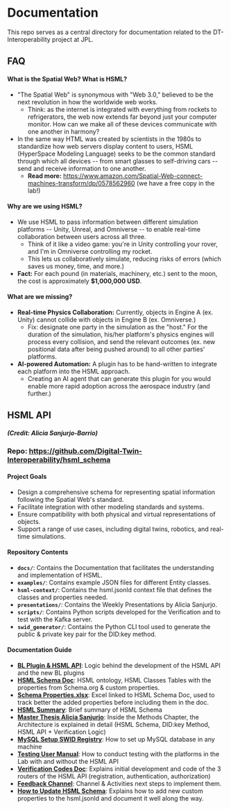 # Documentation

This repo serves as a central directory for documentation related to the DT-Interoperability project at JPL.

## FAQ

#### What is the Spatial Web? What is HSML?
- "The Spatial Web" is synonymous with "Web 3.0," believed to be the next revolution in how the worldwide web works.
  - Think: as the internet is integrated with everything from rockets to refrigerators, the web now extends far beyond just your computer monitor. How can we make all of these devices communicate with one another in harmony?
- In the same way HTML was created by scientists in the 1980s to standardize how web servers display content to users, HSML (HyperSpace Modeling Language) seeks to be the common standard through which all devices -- from smart glasses to self-driving cars -- send and receive information to one another.
  - **Read more:** https://www.amazon.com/Spatial-Web-connect-machines-transform/dp/0578562960 (we have a free copy in the lab!)

#### Why are we using HSML?
- We use HSML to pass information between different simulation platforms -- Unity, Unreal, and Omniverse -- to enable real-time collaboration between users across all three.
  - Think of it like a video game: you're in Unity controlling your rover, and I'm in Omniverse controlling my rocket.
  - This lets us collaboratively simulate, reducing risks of errors (which saves us money, time, and more.)
- **Fact:** For each pound (in materials, machinery, etc.) sent to the moon, the cost is approximately **$1,000,000 USD**.

#### What are we missing?
- **Real-time Physics Collaboration:** Currently, objects in Engine A (ex. Unity) cannot collide with objects in Engine B (ex. Omniverse.)
  - Fix: designate one party in the simulation as the "host." For the duration of the simulation, his/her platform's physics engines will process every collision, and send the relevant outcomes (ex. new positional data after being pushed around) to all other parties' platforms.
- **AI-powered Automation:** A plugin has to be hand-written to integrate each platform into the HSML approach.
  - Creating an AI agent that can generate this plugin for you would enable more rapid adoption across the aerospace industry (and further.)
 
## HSML API
##### *(Credit: Alicia Sanjurjo-Barrio)*
### Repo: https://github.com/Digital-Twin-Interoperability/hsml_schema

#### Project Goals
- Design a comprehensive schema for representing spatial information following the Spatial Web's standard.
- Facilitate integration with other modeling standards and systems.
- Ensure compatibility with both physical and virtual representations of objects.
- Support a range of use cases, including digital twins, robotics, and real-time simulations.


#### Repository Contents
- **`docs/`**: Contains the Documentation that facilitates the understanding and implementation of HSML.
- **`examples/`**: Contains example JSON files for different Entity classes.
- **`hsml-context/`**: Contains the hsml.jsonld context file that defines the classes and properties needed.
- **`presentations/`**: Contains the Weekly Presentations by Alicia Sanjurjo.
- **`scripts/`**: Contains Python scripts developed for the Verification and to test with the Kafka server.
- **`swid_generator/`**: Contains the Python CLI tool used to generate the public & private key pair for the DID:key method.

#### Documentation Guide
- **[BL Plugin & HSML API](https://github.com/Digital-Twin-Interoperability/hsml_schema/blob/main/docs/BL%20Plugin%20%26%20HSML%20API.docx)**: Logic behind the development of the HSML API and the new BL plugins
- **[HSML Schema Doc](https://github.com/Digital-Twin-Interoperability/hsml_schema/blob/main/docs/HSML%20Schema%20Doc.docx)**: HSML ontology, HSML Classes Tables with the properties from Schema.org & custom properties.
- **[Schema Properties.xlsx](https://github.com/Digital-Twin-Interoperability/hsml_schema/blob/main/docs/Schema%20Properties.xlsx)**: Excel linked to HSML Schema Doc, used to track better the added properties before including them in the doc.
- **[HSML Summary](https://github.com/Digital-Twin-Interoperability/hsml_schema/blob/main/docs/HSML%20Summary.docx)**: Brief summary of HSML Schema
- **[Master Thesis Alicia Sanjurjo](https://github.com/Digital-Twin-Interoperability/hsml_schema/blob/main/docs/Master_Thesis_Alicia_Sanjurjo_345C_Draft_2.pdf)**: Inside the Methods Chapter, the Architecture is explained in detail (HSML Schema, DID:key Method, HSML API + Verification Logic)
- **[MySQL Setup SWID Registry](https://github.com/Digital-Twin-Interoperability/hsml_schema/blob/main/docs/MySQL%20Setup%20SWID%20Registry.docx)**: How to set up MySQL database in any machine
- **[Testing User Manual](https://github.com/Digital-Twin-Interoperability/hsml_schema/blob/main/docs/Testing%20User%20Manual.docx)**: How to conduct testing with the platforms in the Lab with and without the HSML API
- **[Verification Codes Doc](https://github.com/Digital-Twin-Interoperability/hsml_schema/blob/main/docs/Verification%20Codes%20Doc.docx)**: Explains initial development and code of the 3 routers of the HSML API (registration, authentication, authorization)
- **[Feedback Channel](https://github.com/Digital-Twin-Interoperability/hsml_schema/blob/main/docs/Feedback%20Channel.docx)**: Channel & Activities next steps to implement them.
- **[How to Update HSML Schema](https://github.com/Digital-Twin-Interoperability/hsml_schema/blob/main/docs/How%20to%20Update%20HSML%20Schema.docx)**: Explains how to add new custom properties to the hsml.jsonld and document it well along the way.

